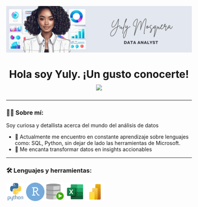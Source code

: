 
<div id="header" align="center">
  <img decoding="async" src="https://github.com/Mosquera24/Mosquera24/blob/main/Banner%20Para%20Linkedin%20Data%20Analyst.png" width="800"/>
</div>

<div id="header" align="center">
  <h1>
    Hola soy Yuly. ¡Un gusto conocerte!
    <img decoding="async" src="https://media.giphy.com/media/hvRJCLFzcasrR4ia7z/giphy.gif" width="30px"/>
</h1>
  </div>

  ---
 <div id="header" align="left">

### :woman_technologist: Sobre mí:
Soy curiosa y detallista acerca del mundo del análisis de datos
* :disguised_face: Actualmente me encuentro en constante aprendizaje sobre lenguajes  como: SQL, Python, sin dejar de lado las herramientas de Microsoft.
* :sparkling_heart: Me encanta transformar datos en insights accionables
---

### :hammer_and_wrench: Lenguajes y herramientas:
<div id="header" align="left">
    <img decoding="async" src="https://github.com/devicons/devicon/blob/master/icons/python/python-original-wordmark.svg" width="50" alt="python"/>
  </a>
    <img decoding="async" src="https://github.com/devicons/devicon/blob/master/icons/rstudio/rstudio-original.svg" width="50" alt="Rstudio"/> 

  </a>
 <img decoding="async" src="https://github.com/devicons/devicon/blob/master/icons/sqldeveloper/sqldeveloper-original.svg" width="50" alt="SQL"/>
  </a>
 <img decoding="async" src="https://github.com/Mosquera24/Mosquera24/blob/main/icons/Excel.png" width="50" alt="Excel"/>
  </a>

  </a>
 <img decoding="async" src="https://github.com/Mosquera24/Mosquera24/blob/main/icons/Power-bi.png" width="50" alt="powerBi"/>
  </a>


</div>
